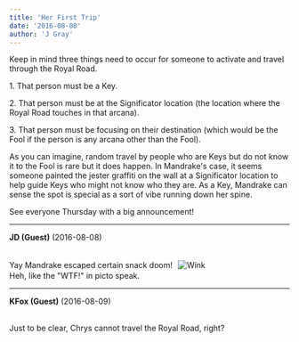```yaml
---
title: 'Her First Trip'
date: '2016-08-08'
author: 'J Gray'
---
```


<p>Keep in mind three things need to occur for someone to activate and travel through the Royal Road.</p><p>1. That person must be a Key.</p><p>2. That person must be at the Significator location (the location where the Royal Road touches in that arcana).</p><p>3. That person must be focusing on their destination (which would be the Fool if the person is any arcana other than the Fool). </p><p>As you can imagine, random travel by people who are Keys but do not know it to the Fool is rare but it does happen. In Mandrake's case, it seems someone painted the jester graffiti on the wall at a Significator location to help guide Keys who might not know who they are. As a Key, Mandrake can sense the spot is special as a sort of vibe running down her spine.</p><p>See everyone Thursday with a big announcement!</p>

---
**JD (Guest)** (2016-08-08)

<br> Yay Mandrake escaped certain snack doom!&nbsp; <img alt=" Wink " src=" /smilies/wink1.gif " border="0" hspace="2" vspace="2"><br>Heh, like the "WTF!" in picto speak.<br>

---
**KFox (Guest)** (2016-08-09)

<br> Just to be clear, Chrys cannot travel the Royal Road, right?

